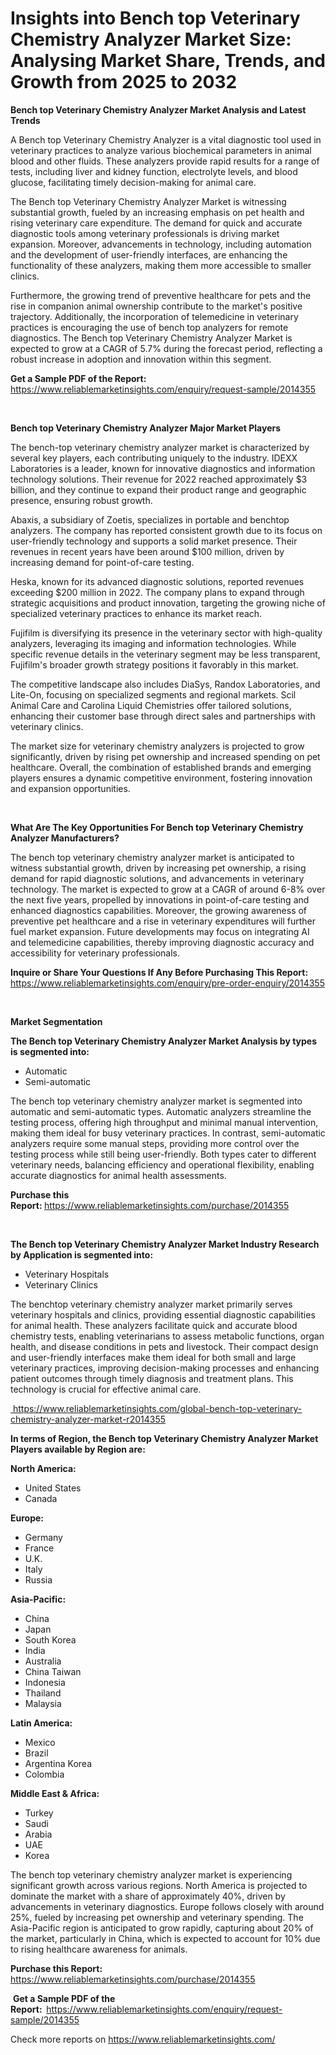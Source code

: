 <p><h1>Insights into Bench top Veterinary Chemistry Analyzer Market Size: Analysing Market Share, Trends, and Growth from 2025 to 2032</h1></p><p><strong>Bench top Veterinary Chemistry Analyzer Market Analysis and Latest Trends</strong></p>
<p><p>A Bench top Veterinary Chemistry Analyzer is a vital diagnostic tool used in veterinary practices to analyze various biochemical parameters in animal blood and other fluids. These analyzers provide rapid results for a range of tests, including liver and kidney function, electrolyte levels, and blood glucose, facilitating timely decision-making for animal care.</p><p>The Bench top Veterinary Chemistry Analyzer Market is witnessing substantial growth, fueled by an increasing emphasis on pet health and rising veterinary care expenditure. The demand for quick and accurate diagnostic tools among veterinary professionals is driving market expansion. Moreover, advancements in technology, including automation and the development of user-friendly interfaces, are enhancing the functionality of these analyzers, making them more accessible to smaller clinics.</p><p>Furthermore, the growing trend of preventive healthcare for pets and the rise in companion animal ownership contribute to the market's positive trajectory. Additionally, the incorporation of telemedicine in veterinary practices is encouraging the use of bench top analyzers for remote diagnostics. The Bench top Veterinary Chemistry Analyzer Market is expected to grow at a CAGR of 5.7% during the forecast period, reflecting a robust increase in adoption and innovation within this segment.</p></p>
<p><strong>Get a Sample PDF of the Report:&nbsp;</strong> <a href="https://www.reliablemarketinsights.com/enquiry/request-sample/2014355?utm_campaign=3183&utm_medium=2&utm_source=Github&utm_content=ia&utm_term=29032025&utm_id=bench-top-veterinary-chemistry-analyzer">https://www.reliablemarketinsights.com/enquiry/request-sample/2014355</a></p>
<p>&nbsp;</p>
<p><strong>Bench top Veterinary Chemistry Analyzer Major Market Players</strong></p>
<p><p>The bench-top veterinary chemistry analyzer market is characterized by several key players, each contributing uniquely to the industry. IDEXX Laboratories is a leader, known for innovative diagnostics and information technology solutions. Their revenue for 2022 reached approximately $3 billion, and they continue to expand their product range and geographic presence, ensuring robust growth.</p><p>Abaxis, a subsidiary of Zoetis, specializes in portable and benchtop analyzers. The company has reported consistent growth due to its focus on user-friendly technology and supports a solid market presence. Their revenues in recent years have been around $100 million, driven by increasing demand for point-of-care testing.</p><p>Heska, known for its advanced diagnostic solutions, reported revenues exceeding $200 million in 2022. The company plans to expand through strategic acquisitions and product innovation, targeting the growing niche of specialized veterinary practices to enhance its market reach.</p><p>Fujifilm is diversifying its presence in the veterinary sector with high-quality analyzers, leveraging its imaging and information technologies. While specific revenue details in the veterinary segment may be less transparent, Fujifilm's broader growth strategy positions it favorably in this market.</p><p>The competitive landscape also includes DiaSys, Randox Laboratories, and Lite-On, focusing on specialized segments and regional markets. Scil Animal Care and Carolina Liquid Chemistries offer tailored solutions, enhancing their customer base through direct sales and partnerships with veterinary clinics.</p><p>The market size for veterinary chemistry analyzers is projected to grow significantly, driven by rising pet ownership and increased spending on pet healthcare. Overall, the combination of established brands and emerging players ensures a dynamic competitive environment, fostering innovation and expansion opportunities.</p></p>
<p>&nbsp;</p>
<p><strong>What Are The Key Opportunities For Bench top Veterinary Chemistry Analyzer Manufacturers?</strong></p>
<p><p>The bench top veterinary chemistry analyzer market is anticipated to witness substantial growth, driven by increasing pet ownership, a rising demand for rapid diagnostic solutions, and advancements in veterinary technology. The market is expected to grow at a CAGR of around 6-8% over the next five years, propelled by innovations in point-of-care testing and enhanced diagnostics capabilities. Moreover, the growing awareness of preventive pet healthcare and a rise in veterinary expenditures will further fuel market expansion. Future developments may focus on integrating AI and telemedicine capabilities, thereby improving diagnostic accuracy and accessibility for veterinary professionals.</p></p>
<p><strong>Inquire or Share Your Questions If Any Before Purchasing This Report:</strong> <a href="https://www.reliablemarketinsights.com/enquiry/pre-order-enquiry/2014355?utm_campaign=3183&utm_medium=2&utm_source=Github&utm_content=ia&utm_term=29032025&utm_id=bench-top-veterinary-chemistry-analyzer">https://www.reliablemarketinsights.com/enquiry/pre-order-enquiry/2014355</a></p>
<p>&nbsp;</p>
<p><strong>Market Segmentation</strong></p>
<p><strong>The Bench top Veterinary Chemistry Analyzer Market Analysis by types is segmented into:</strong></p>
<p><ul><li>Automatic</li><li>Semi-automatic</li></ul></p>
<p><p>The bench top veterinary chemistry analyzer market is segmented into automatic and semi-automatic types. Automatic analyzers streamline the testing process, offering high throughput and minimal manual intervention, making them ideal for busy veterinary practices. In contrast, semi-automatic analyzers require some manual steps, providing more control over the testing process while still being user-friendly. Both types cater to different veterinary needs, balancing efficiency and operational flexibility, enabling accurate diagnostics for animal health assessments.</p></p>
<p><strong>Purchase this Report:&nbsp;</strong><a href="https://www.reliablemarketinsights.com/purchase/2014355?utm_campaign=3183&utm_medium=2&utm_source=Github&utm_content=ia&utm_term=29032025&utm_id=bench-top-veterinary-chemistry-analyzer">https://www.reliablemarketinsights.com/purchase/2014355</a></p>
<p>&nbsp;</p>
<p><strong>The Bench top Veterinary Chemistry Analyzer Market Industry Research by Application is segmented into:</strong></p>
<p><ul><li>Veterinary Hospitals</li><li>Veterinary Clinics</li></ul></p>
<p><p>The benchtop veterinary chemistry analyzer market primarily serves veterinary hospitals and clinics, providing essential diagnostic capabilities for animal health. These analyzers facilitate quick and accurate blood chemistry tests, enabling veterinarians to assess metabolic functions, organ health, and disease conditions in pets and livestock. Their compact design and user-friendly interfaces make them ideal for both small and large veterinary practices, improving decision-making processes and enhancing patient outcomes through timely diagnosis and treatment plans. This technology is crucial for effective animal care.</p></p>
<p><a href="https://www.reliablemarketinsights.com/global-bench-top-veterinary-chemistry-analyzer-market-r2014355?utm_campaign=3183&utm_medium=2&utm_source=Github&utm_content=ia&utm_term=29032025&utm_id=bench-top-veterinary-chemistry-analyzer">&nbsp;https://www.reliablemarketinsights.com/global-bench-top-veterinary-chemistry-analyzer-market-r2014355</a></p>
<p><strong>In terms of Region, the Bench top Veterinary Chemistry Analyzer Market Players available by Region are:</strong></p>
<p>
    <p> <strong> North America: </strong>
        <ul>
            <li>United States</li>
            <li>Canada</li>
        </ul>
        </p> 
    <p> <strong> Europe: </strong>
        <ul>
            <li>Germany</li>
            <li>France</li>
            <li>U.K.</li>
            <li>Italy</li>
            <li>Russia</li>
        </ul>
        </p> 
    <p> <strong> Asia-Pacific: </strong>
        <ul>
            <li>China</li>
            <li>Japan</li>
            <li>South Korea</li>
            <li>India</li>
            <li>Australia</li>
            <li>China Taiwan</li>
            <li>Indonesia</li>
            <li>Thailand</li>
            <li>Malaysia</li>
        </ul>
        </p> 
    <p> <strong> Latin America: </strong>
        <ul>
            <li>Mexico</li>
            <li>Brazil</li>
            <li>Argentina Korea</li>
            <li>Colombia</li>
        </ul>
        </p> 
    <p> <strong> Middle East & Africa: </strong>
        <ul>
            <li>Turkey</li>
            <li>Saudi</li>
            <li>Arabia</li>
            <li>UAE</li>
            <li>Korea</li>
        </ul>
    </p>
    </p>
<p><p>The bench top veterinary chemistry analyzer market is experiencing significant growth across various regions. North America is projected to dominate the market with a share of approximately 40%, driven by advancements in veterinary diagnostics. Europe follows closely with around 25%, fueled by increasing pet ownership and veterinary spending. The Asia-Pacific region is anticipated to grow rapidly, capturing about 20% of the market, particularly in China, which is expected to account for 10% due to rising healthcare awareness for animals.</p></p>
<p><strong>Purchase this Report: </strong><a href="https://www.reliablemarketinsights.com/purchase/2014355?utm_campaign=3183&utm_medium=2&utm_source=Github&utm_content=ia&utm_term=29032025&utm_id=bench-top-veterinary-chemistry-analyzer">https://www.reliablemarketinsights.com/purchase/2014355</a></p>
<p>&nbsp;<strong>Get a Sample PDF of the Report:&nbsp;&nbsp;</strong><a href="https://www.reliablemarketinsights.com/enquiry/request-sample/2014355?utm_campaign=3183&utm_medium=2&utm_source=Github&utm_content=ia&utm_term=29032025&utm_id=bench-top-veterinary-chemistry-analyzer">https://www.reliablemarketinsights.com/enquiry/request-sample/2014355</a></p>
<p><strong></strong></p>
<p>Check more reports on <a href="https://www.reliablemarketinsights.com/?utm_campaign=3183&utm_medium=2&utm_source=Github&utm_content=ia&utm_term=29032025&utm_id=bench-top-veterinary-chemistry-analyzer">https://www.reliablemarketinsights.com/</a></p>